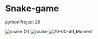 # Snake-game
pythonProject 26

![snake (2)](https://user-images.githubusercontent.com/103312200/162578276-8cd26528-38f5-46c7-9367-ea1a0001f29b.jpg)
![snake](https://user-images.githubusercontent.com/103312200/162578280-883261d8-294e-48ff-b00c-467ab333e1df.jpg)
![20-00-46_Moment](https://user-images.githubusercontent.com/103312200/162637735-8983b61a-090b-4f3e-b301-bb0329a8ca80.jpg)
